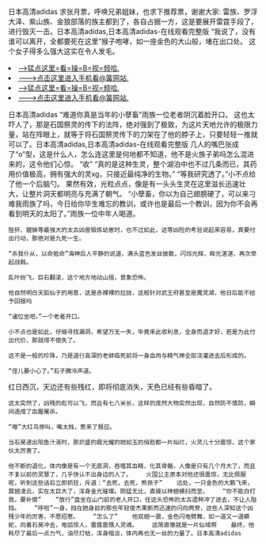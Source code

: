 日本高清adidas    求张月票，呼唤兄弟姐妹，也求下推荐票，谢谢大家:    雷族、罗浮大泽、紫山族、金狼部落的族主都到了，各自占据一方，这是要展开雷霆手段了，进行毁灭一击。日本高清adidas,日本高清adidas-在线观看完整版    “我说了，没有谁可以离开，全都要死在这里”猴子咆哮，如一座金色的大山般，堵在出口处。    这个女子得多么强大这实在令人发毛。

<li><a href="http://xrhjwc620.sg925.xyz/#md_1026">-->猛点这里=看=操=B=视=频哈.</a></li>
<li><a href="http://xrhjwc620.sg925.xyz/#md_1026">--->点击这里进入手机看@簧网站.</a></li>





<li><a href="http://xrhjwc620.sg925.xyz/#md_1026">-->猛点这里=看=操=B=视=频哈.</a></li>
<li><a href="http://xrhjwc620.sg925.xyz/#md_1026">--->点击这里进入手机看@簧网站.</a></li>



日本高清adidas    “难道你真是当年的小孽畜”雨族一位老者阴沉着脸开口。    这也太吓人了，那是石国祭灵的传下的法阵，绝对强到了极致，为这片天地允许的极限力量，站在阵眼上，就等于将石国祭灵传下的刀架在了他的脖子上，只要轻轻一推就可以了。日本高清adidas,日本高清adidas-在线观看完整版    几人的嘴巴张成了“o”型，这是什么人，怎么连这里是何地都不知道，他不是火族子弟吗怎么混进来的，这令他们心惊。
    “收”    “真的是这种生灵，整个湖泊中也不过几条而已，其药用价值极高，拥有强大的灵xg，只接近最纯净的生物。”    “等我研究透了。”小不点给了他一个后脑勺。    果然有效，光粒点点，像是有一头头生灵在这里滋长迅速壮大，让整片洞天都明亮与充满了朝气。    “小孽畜，你以为自己翅膀硬了，可以来刁难我雨族了吗，今日给你毕生难忘的教训，或许也是最后一个教训，因为你不会再看到明天的太阳了。”雨族一位中年人喝道。

    狴犴、貔貅等最强大的太古凶兽锻炼幼崽时，也不过如此，这等凶险的考验说起来容易，真要付出行动，那绝对是九死一生。

    “杀我仆从，以命抵命”海神后人平静的说道，满头蓝色发丝披散，闪烁光辉，眸光湛湛，再次举起战戟。

    乱叶纷飞，巨石翻滚，这个地方地动山摇，景象恐怖。

    他自然明白天狐仙子的用意，这是赤裸裸的拉拢，这般针对武王府甚至是魔灵湖，他日后能不给予回报吗

    “诸位坐吧。”一个老者开口。

    小不点也是如此，仔细寻找漏洞，希望万无一失，毕竟来此收利息，全身而退才好，若是为此付出代价，那就得不偿失了。

    这不是一般的珍珠，乃是道行高深的老蚌临死前将一身血肉与精气神全部浇灌进去后形成的。

    “侄儿要小心了。”石子腾冷声道。

红日西沉，天边还有些残红，即将彻底消失，天色已经有些昏暗了。

    这太突然了，凶残的彪可以飞，而且有七八米长，这样的庞然大物突然出现，自然防不慎防，瞬间造成了血腥屠杀。

    “嗷”大红鸟惨叫，嘴太贱，惹来了报应。

    当石昊递出阳鱼汁液时，那炽盛的霞光耀的她如玉的俏脸都一片灿烂，火灵儿十分震惊，这个家伙太厉害了。

    他不断的退化，体内像是有一个无底洞，吞噬其血精，化其骨骼，人像是只有几个月大了，而且不复以前的灵慧了，几乎快认不出身边的人了。    火国公主原本对他还很震惊，无比佩服呢，听到这些话后立即抓狂，斥道：“去死，去死，熊孩子”    远处，一只金色的大鹏飞来，展翅凌云，实在太巨大了，浑身金光璀璨。刚猛无比，直接以神翅横扫而至。    “你不能白打我，要补偿”    “放行”盘坐在山门前的老人开口，任这头恐怖的太古遗种冲了进去，不让人阻挡。    “呼啦”一身，挡在她身前的那些年轻俊杰果断而迅速的闪向两旁，这些人深知这个凶残少年的厉害，不愿招惹。    “怎么了”    他双翅一震，金色闪电劈舞，如一道又一道蟒蛇，向着石昊冲去，电弧惊人，雷霆震慑人灵魂。    这简直像就是一片仙域啊    最终，他耗尽了最后一点力气，油尽灯枯，浑身暗淡，体内再也无一丝的力量了。日本高清adidas
